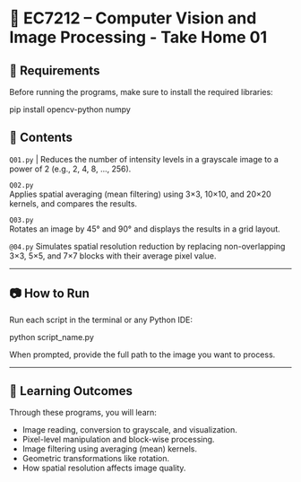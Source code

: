 
# 📁 EC7212 – Computer Vision and Image Processing - Take Home 01


## 🧪 Requirements

Before running the programs, make sure to install the required libraries:

pip install opencv-python numpy




## 📄 Contents

`Q01.py`           |
    Reduces the number of intensity levels in a grayscale image to a power of 2 (e.g., 2, 4, 8, ..., 256).

`Q02.py`                    
    Applies spatial averaging (mean filtering) using 3×3, 10×10, and 20×20 kernels, and compares the results.

`Q03.py`                      
    Rotates an image by 45° and 90° and displays the results in a grid layout.

`@04.py`
    Simulates spatial resolution reduction by replacing non-overlapping 3×3, 5×5, and 7×7 blocks with their average pixel value. 

---

## 📷 How to Run

Run each script in the terminal or any Python IDE:

python script_name.py


When prompted, provide the full path to the image you want to process.

---

## 🧠 Learning Outcomes

Through these programs, you will learn:

- Image reading, conversion to grayscale, and visualization.
- Pixel-level manipulation and block-wise processing.
- Image filtering using averaging (mean) kernels.
- Geometric transformations like rotation.
- How spatial resolution affects image quality.

